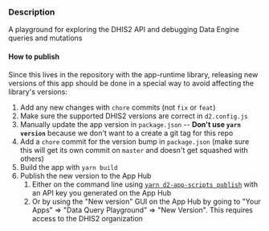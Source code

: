 ### Description

A playground for exploring the DHIS2 API and debugging Data Engine queries and mutations

#### How to publish

Since this lives in the repository with the app-runtime library, releasing new versions of this app should be done in a special way to avoid affecting the library's versions:

1. Add any new changes with `chore` commits (not `fix` or `feat`)
2. Make sure the supported DHIS2 versions are correct in `d2.config.js`
3. Manually update the app version in `package.json` -- **Don't use `yarn version`** because we don't want to a create a git tag for this repo
4. Add a `chore` commit for the version bump in `package.json` (make sure this will get its own commit on `master` and doesn't get squashed with others)
5. Build the app with `yarn build`
6. Publish the new version to the App Hub
    1. Either on the command line using [`yarn d2-app-scripts publish`](https://developers.dhis2.org/docs/app-platform/scripts/publish/) with an API key you generated on the App Hub
    2. Or by using the "New version" GUI on the App Hub by going to "Your Apps" => "Data Query Playground" => "New Version". This requires access to the DHIS2 organization
